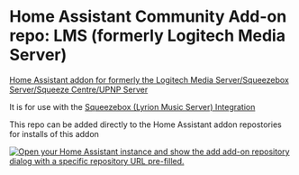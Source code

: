 # Home Assistant Community Add-on repo: LMS (formerly Logitech Media Server)
[Home Assistant addon for formerly the Logitech Media Server/Squeezebox Server/Squeeze Centre/UPNP Server](https://github.com/pssc/ha-addon-lms/tree/master/lms)

It is for use with the [Squeezebox (Lyrion Music Server) Integration](https://www.home-assistant.io/integrations/squeezebox/)

This repo can be added directly to the Home Assistant addon repostories for installs of this addon

[![Open your Home Assistant instance and show the add add-on repository dialog with a specific repository URL pre-filled.](https://my.home-assistant.io/badges/supervisor_add_addon_repository.svg)](https://my.home-assistant.io/redirect/supervisor_add_addon_repository/?repository_url=https%3A%2F%2Fgithub.com%2Fpssc%2Fha-addon-lms%2F)
